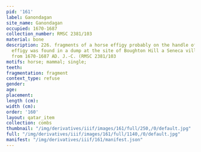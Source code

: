 ```yaml
---
pid: '161'
label: Ganondagan
site_name: Ganondagan
occupied: 1670-1687
collection_number: RMSC 2381/103
material: bone
description: 226. fragments of a horse effigy probably on the handle of a comb. This
  effigy was found in a dump at the site of Boughton Hill a Seneca village dating
  from 1670-1687 AD. J.-C. (RMSC 2381/103
motifs: horse; mammal; single;
teeth:
fragmentation: fragment
context_type: refuse
gender:
age:
placement:
length (cm):
width (cm):
order: '160'
layout: qatar_item
collection: combs
thumbnail: "/img/derivatives/iiif/images/161/full/250,/0/default.jpg"
full: "/img/derivatives/iiif/images/161/full/1140,/0/default.jpg"
manifest: "/img/derivatives/iiif/161/manifest.json"
---
```


